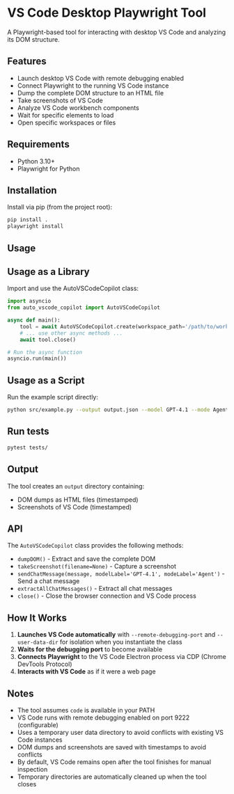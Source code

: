 # VS Code Desktop Playwright Tool

A Playwright-based tool for interacting with desktop VS Code and analyzing its DOM structure.

## Features

- Launch desktop VS Code with remote debugging enabled
- Connect Playwright to the running VS Code instance
- Dump the complete DOM structure to an HTML file
- Take screenshots of VS Code
- Analyze VS Code workbench components
- Wait for specific elements to load
- Open specific workspaces or files

## Requirements

- Python 3.10+
- Playwright for Python


## Installation

Install via pip (from the project root):
```bash
pip install .
playwright install
```

## Usage


## Usage as a Library


Import and use the AutoVSCodeCopilot class:
```python
import asyncio
from auto_vscode_copilot import AutoVSCodeCopilot

async def main():
    tool = await AutoVSCodeCopilot.create(workspace_path='/path/to/workspace')
    # ... use other async methods ...
    await tool.close()

# Run the async function
asyncio.run(main())
```

## Usage as a Script

Run the example script directly:
```bash
python src/example.py --output output.json --model GPT-4.1 --mode Agent --prompt "Your prompt here"
```

## Run tests
```bash
pytest tests/
```

## Output

The tool creates an `output` directory containing:
- DOM dumps as HTML files (timestamped)
- Screenshots of VS Code (timestamped)

## API


The `AutoVSCodeCopilot` class provides the following methods:


- `dumpDOM()` - Extract and save the complete DOM
- `takeScreenshot(filename=None)` - Capture a screenshot
- `sendChatMessage(message, modelLabel='GPT-4.1', modeLabel='Agent')` - Send a chat message
- `extractAllChatMessages()` - Extract all chat messages
- `close()` - Close the browser connection and VS Code process

## How It Works

1. **Launches VS Code automatically** with `--remote-debugging-port` and `--user-data-dir` for isolation when you instantiate the class
2. **Waits for the debugging port** to become available
3. **Connects Playwright** to the VS Code Electron process via CDP (Chrome DevTools Protocol)
4. **Interacts with VS Code** as if it were a web page

## Notes

- The tool assumes `code` is available in your PATH
- VS Code runs with remote debugging enabled on port 9222 (configurable)
- Uses a temporary user data directory to avoid conflicts with existing VS Code instances
- DOM dumps and screenshots are saved with timestamps to avoid conflicts
- By default, VS Code remains open after the tool finishes for manual inspection
- Temporary directories are automatically cleaned up when the tool closes
